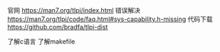 官网
https://man7.org/tlpi/index.html
错误解决
https://man7.org/tlpi/code/faq.html#sys-capability.h-missing
代码下载
https://github.com/bradfa/tlpi-dist

了解c语言
了解makefile